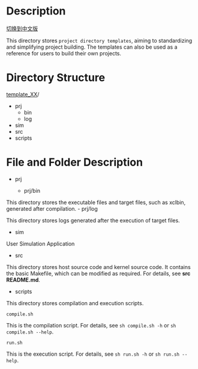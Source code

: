 # Description

[切换到中文版](./README_CN.md)

This directory stores `project directory templates`, aiming to standardizing and simplifying project building. The templates can also be used as a reference for users to build their own projects.

# Directory Structure
[template_XX](#template_XX_dir)/  

- prj
  - bin
  - log
- sim
- src
- scripts

# File and Folder Description
- prj

  - prj/bin

This directory stores the executable files and target files, such as xclbin, generated after compilation.
	- prj/log

This directory stores logs generated after the execution of target files.
- sim

User Simulation Application

- src

This directory stores host source code and kernel source code. It contains the basic Makefile, which can be modified as required. For details, see **src README.md**.

- scripts

This directory stores compilation and execution scripts.

    compile.sh

This is the compilation script. For details, see `sh compile.sh -h` or `sh compile.sh --help`.

	run.sh

This is the execution script. For details, see `sh run.sh -h` or `sh run.sh --help`.

